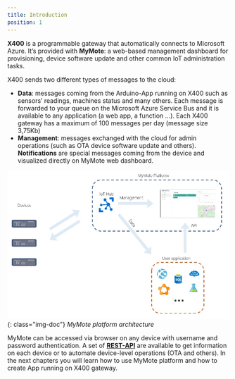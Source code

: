 ```yaml
---
title: Introduction
position: 1
---
```


**X400** is a programmable gateway that automatically connects to Microsoft Azure. It’s provided with **MyMote**: a web-based management dashboard for provisioning, device software update and other common IoT administration tasks.

X400 sends two different types of messages to the cloud: 
* **Data**: messages coming from the Arduino-App running on X400 such as sensors’ readings, machines status and many others.
Each message is forwarded to your queue on the Microsoft Azure Service Bus and it is available to any application (a web app, a function …). Each X400 gateway has a maximum of 100 messages per day (message size 3,75Kb)
* **Management**: messages exchanged with the cloud for admin operations (such as OTA device software update and others). **Notifications** are special messages coming from the device and visualized directly on MyMote web dashboard.


![Architettura](./images/Architettura.jpg){: class="img-doc"}
*MyMote platform architecture* 

MyMote can be accessed via browser on any device with username and password authentication. A set of [**REST-API**](/#restapi01_Intro) are available to get information on each device or to automate device-level operations (OTA and others).
In the next chapters you will learn how to use MyMote platform and how to create App running on X400 gateway.
